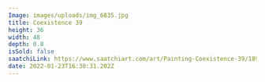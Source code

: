 ```yaml
---
Image: images/uploads/img_6835.jpg
title: Coexistence 39
height: 36
width: 48
depth: 0.8
isSold: false
saatchiLink: https://www.saatchiart.com/art/Painting-Coexistence-39/189576/7059803/view
date: 2022-01-23T16:30:31.202Z
---
```

